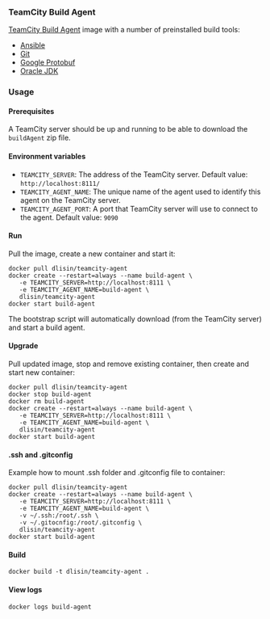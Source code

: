 ### TeamCity Build Agent
[TeamCity Build Agent](https://www.jetbrains.com/teamcity/) image with a number of preinstalled build tools:
 - [Ansible](http://www.ansible.com/)
 - [Git](https://git-scm.com/)
 - [Google Protobuf](https://developers.google.com/protocol-buffers/)
 - [Oracle JDK](http://www.oracle.com/technetwork/java/)

### Usage

#### Prerequisites
A TeamCity server should be up and running to be able to download the `buildAgent` zip file.

#### Environment variables
 - `TEAMCITY_SERVER`: The address of the TeamCity server. Default value: `http://localhost:8111/`
 - `TEAMCITY_AGENT_NAME`: The unique name of the agent used to identify this agent on the TeamCity server.
 - `TEAMCITY_AGENT_PORT`: A port that TeamCity server will use to connect to the agent. Default value: `9090`

#### Run
Pull the image, create a new container and start it:
```
docker pull dlisin/teamcity-agent
docker create --restart=always --name build-agent \
   -e TEAMCITY_SERVER=http://localhost:8111 \
   -e TEAMCITY_AGENT_NAME=build-agent \
   dlisin/teamcity-agent
docker start build-agent
```
The bootstrap script will automatically download (from the TeamCity server) and start a build agent.

#### Upgrade
Pull updated image, stop and remove existing container, then create and start new container:
```
docker pull dlisin/teamcity-agent
docker stop build-agent
docker rm build-agent
docker create --restart=always --name build-agent \
   -e TEAMCITY_SERVER=http://localhost:8111 \
   -e TEAMCITY_AGENT_NAME=build-agent \
   dlisin/teamcity-agent
docker start build-agent   
```

#### .ssh and .gitconfig
Example how to mount .ssh folder and .gitconfig file to container:
```
docker pull dlisin/teamcity-agent
docker create --restart=always --name build-agent \
   -e TEAMCITY_SERVER=http://localhost:8111 \
   -e TEAMCITY_AGENT_NAME=build-agent \
   -v ~/.ssh:/root/.ssh \
   -v ~/.gitocnfig:/root/.gitconfig \
   dlisin/teamcity-agent
docker start build-agent   
```

#### Build
```
docker build -t dlisin/teamcity-agent .
```

#### View logs
```
docker logs build-agent
```
